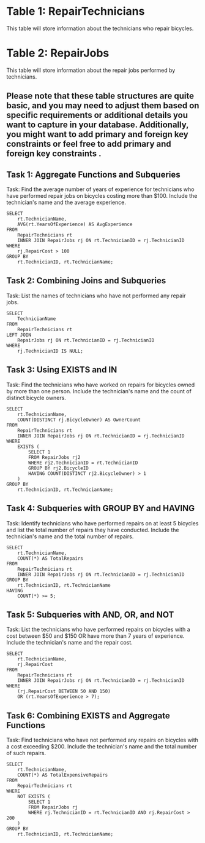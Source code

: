 # Table 1: RepairTechnicians
This table will store information about the technicians who repair bicycles.

# Table 2: RepairJobs
This table will store information about the repair jobs performed by technicians.

## Please note that these table structures are quite basic, and you may need to adjust them based on specific requirements or additional details you want to capture in your database. Additionally, you might want to add primary and foreign key constraints or feel free to add primary and foreign key constraints .

## Task 1: Aggregate Functions and Subqueries
Task: Find the average number of years of experience for technicians who have performed repair jobs on bicycles costing more than $100. Include the technician's name and the average experience.

```
SELECT
    rt.TechnicianName,
    AVG(rt.YearsOfExperience) AS AvgExperience
FROM
    RepairTechnicians rt
    INNER JOIN RepairJobs rj ON rt.TechnicianID = rj.TechnicianID
WHERE
    rj.RepairCost > 100
GROUP BY
    rt.TechnicianID, rt.TechnicianName;

```

## Task 2: Combining Joins and Subqueries
Task: List the names of technicians who have not performed any repair jobs.

```
SELECT
    TechnicianName
FROM
    RepairTechnicians rt
LEFT JOIN
    RepairJobs rj ON rt.TechnicianID = rj.TechnicianID
WHERE
    rj.TechnicianID IS NULL;

```

## Task 3: Using EXISTS and IN
Task: Find the technicians who have worked on repairs for bicycles owned by more than one person. Include the technician's name and the count of distinct bicycle owners.

```
SELECT
    rt.TechnicianName,
    COUNT(DISTINCT rj.BicycleOwner) AS OwnerCount
FROM
    RepairTechnicians rt
    INNER JOIN RepairJobs rj ON rt.TechnicianID = rj.TechnicianID
WHERE
    EXISTS (
        SELECT 1
        FROM RepairJobs rj2
        WHERE rj2.TechnicianID = rt.TechnicianID
        GROUP BY rj2.BicycleID
        HAVING COUNT(DISTINCT rj2.BicycleOwner) > 1
    )
GROUP BY
    rt.TechnicianID, rt.TechnicianName;

```

## Task 4: Subqueries with GROUP BY and HAVING
Task: Identify technicians who have performed repairs on at least 5 bicycles and list the total number of repairs they have conducted. Include the technician's name and the total number of repairs.

```
SELECT
    rt.TechnicianName,
    COUNT(*) AS TotalRepairs
FROM
    RepairTechnicians rt
    INNER JOIN RepairJobs rj ON rt.TechnicianID = rj.TechnicianID
GROUP BY
    rt.TechnicianID, rt.TechnicianName
HAVING
    COUNT(*) >= 5;

```

## Task 5: Subqueries with AND, OR, and NOT
Task: List the technicians who have performed repairs on bicycles with a cost between $50 and $150 OR have more than 7 years of experience. Include the technician's name and the repair cost.

```
SELECT
    rt.TechnicianName,
    rj.RepairCost
FROM
    RepairTechnicians rt
    INNER JOIN RepairJobs rj ON rt.TechnicianID = rj.TechnicianID
WHERE
    (rj.RepairCost BETWEEN 50 AND 150)
    OR (rt.YearsOfExperience > 7);

```

## Task 6: Combining EXISTS and Aggregate Functions
Task: Find technicians who have not performed any repairs on bicycles with a cost exceeding $200. Include the technician's name and the total number of such repairs.

```
SELECT
    rt.TechnicianName,
    COUNT(*) AS TotalExpensiveRepairs
FROM
    RepairTechnicians rt
WHERE
    NOT EXISTS (
        SELECT 1
        FROM RepairJobs rj
        WHERE rj.TechnicianID = rt.TechnicianID AND rj.RepairCost > 200
    )
GROUP BY
    rt.TechnicianID, rt.TechnicianName;

```
